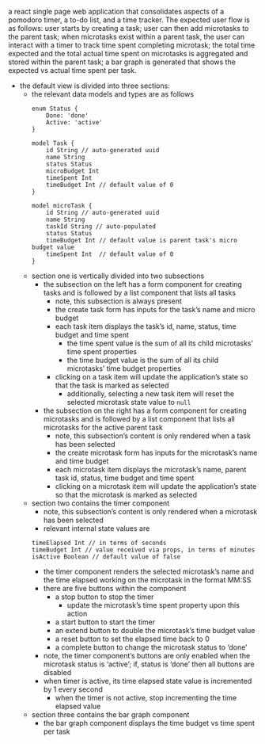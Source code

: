 a react single page web application that consolidates aspects of a pomodoro timer, a to-do list, and a time tracker. The expected user flow is as follows: user starts by creating a task; user can then add microtasks to the parent task; when microtasks exist within a parent task, the user can interact with a timer to track time spent completing microtask; the total time expected and the total actual time spent on microtasks is aggregated and stored within the parent task; a bar graph is generated that shows the expected vs actual time spent per task.

- the default view is divided into three sections:
  - the relevant data models and types are as follows
    ```
    enum Status {
    	Done: 'done'
    	Active: 'active'
    }

    model Task {
    	id String // auto-generated uuid
    	name String
    	status Status
    	microBudget Int
    	timeSpent Int
    	timeBudget Int // default value of 0
    }

    model microTask {
    	id String // auto-generated uuid
    	name String
    	taskId String // auto-populated
    	status Status
    	timeBudget Int // default value is parent task's micro budget value
    	timeSpent Int  // default value of 0
    }
    ```
  - section one is vertically divided into two subsections
    - the subsection on the left has a form component for creating tasks and is followed by a list component that lists all tasks
      - note, this subsection is always present
      - the create task form has inputs for the task’s name and micro budget
      - each task item displays the task’s id, name, status, time budget and time spent
        - the time spent value is the sum of all its child microtasks’ time spent properties
        - the time budget value is the sum of all its child microtasks’ time budget properties
      - clicking on a task item will update the application’s state so that the task is marked as selected
        - additionally, selecting a new task item will reset the selected microtask state value to `null`
    - the subsection on the right has a form component for creating microtasks and is followed by a list component that lists all microtasks for the active parent task
      - note, this subsection’s content is only rendered when a task has been selected
      - the create microtask form has inputs for the microtask’s name and time budget
      - each microtask item displays the microtask’s name, parent task id, status, time budget and time spent
      - clicking on a microtask item will update the application’s state so that the microtask is marked as selected
  - section two contains the timer component
    - note, this subsection’s content is only rendered when a microtask has been selected
    - relevant internal state values are
    ```
    timeElapsed Int // in terms of seconds
    timeBudget Int // value received via props, in terms of minutes
    isActive Boolean // default value of false
    ```
    - the timer component renders the selected microtask’s name and the time elapsed working on the microtask in the format MM:SS
    - there are five buttons within the component
      - a stop button to stop the timer
        - update the microtask’s time spent property upon this action
      - a start button to start the timer
      - an extend button to double the microtask’s time budget value
      - a reset button to set the elapsed time back to 0
      - a complete button to change the microtask status to ‘done’
    - note, the timer component’s buttons are only enabled when the microtask status is ‘active’; if, status is ‘done’ then all buttons are disabled
    - when timer is active, its time elapsed state value is incremented by 1 every second
      - when the timer is not active, stop incrementing the time elapsed value
  - section three contains the bar graph component
    - the bar graph component displays the time budget vs time spent per task
